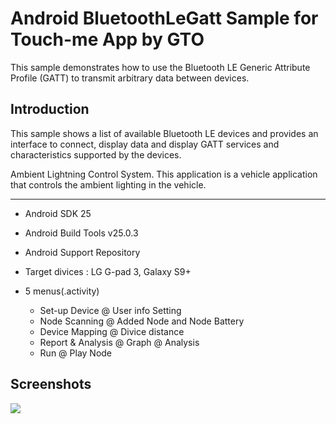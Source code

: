 
Android BluetoothLeGatt Sample for Touch-me App by GTO
===================================

This sample demonstrates how to use the Bluetooth LE Generic Attribute Profile (GATT)
to transmit arbitrary data between devices.

Introduction
------------

This sample shows a list of available Bluetooth LE devices and provides
an interface to connect, display data and display GATT services and
characteristics supported by the devices.

Ambient Lightning Control System.
This application is a vehicle application that controls the ambient lighting in the vehicle.

--------------

- Android SDK 25
- Android Build Tools v25.0.3
- Android Support Repository
- Target divices : LG G-pad 3, Galaxy S9+

- 5 menus(.activity)
  * Set-up Device 
	@ User info Setting
  * Node Scanning
	@ Added Node and Node Battery
  * Device Mapping
	@ Divice distance
  * Report & Analysis
	@ Graph
	@ Analysis
  * Run 
	@ Play Node

Screenshots
-------------

<img src="https://user-images.githubusercontent.com/30851459/77404764-8f7d7380-6df5-11ea-9bb0-4fdcfc474efe.png">
